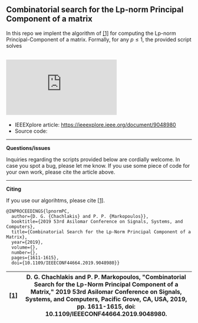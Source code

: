 ## Combinatorial search for the Lp-norm Principal Component of a matrix

In this repo we implent the algorithm of [[1]](https://ieeexplore.ieee.org/document/9048980) for computing the Lp-norm Principal-Component of a matrix. 
Formally, for any $p\leq 1$, the provided script solves 

![equation](https://latex.codecogs.com/svg.latex?%5Cdpi%7B150%7D%20%5Cfn_cm%20%5CLARGE%20%5Cunderset%7B%5Cmathbf%20q%20%5Cin%20%5Cmathbb%20R%5ED%7E%3B%7E%5C%7C%5Cmathbf%20q%5C%7C_2%3D1%7D%7B%5Ctext%7Bmax.%7D%7D%5Cleft%5C%7C%5Cmathbf%20X%5E%5Ctop%5Cmathbf%20q%5Cright%5C%7C_p%5Ep.)
---
* IEEEXplore article: https://ieeexplore.ieee.org/document/9048980
* Source code:
---
**Questions/issues**

Inquiries regarding the scripts provided below are cordially welcome. In case you spot a bug, please let me know. If you use some piece of code for your own work, please cite the article above.

---
**Citing**

If you use our algorihtms, please cite [[1]](https://ieeexplore.ieee.org/document/9048980).
```
@INPROCEEDINGS{lpnormPC,
  author={D. G. {Chachlakis} and P. P. {Markopoulos}},
  booktitle={2019 53rd Asilomar Conference on Signals, Systems, and Computers}, 
  title={Combinatorial Search for the Lp-Norm Principal Component of a Matrix}, 
  year={2019},
  volume={},
  number={},
  pages={1611-1615},
  doi={10.1109/IEEECONF44664.2019.9048980}}
```
|[[1]](https://ieeexplore.ieee.org/document/9048980)|D. G. Chachlakis and P. P. Markopoulos, "Combinatorial Search for the Lp-Norm Principal Component of a Matrix," 2019 53rd Asilomar Conference on Signals, Systems, and Computers, Pacific Grove, CA, USA, 2019, pp. 1611-1615, doi: 10.1109/IEEECONF44664.2019.9048980.|
|-----|--------|